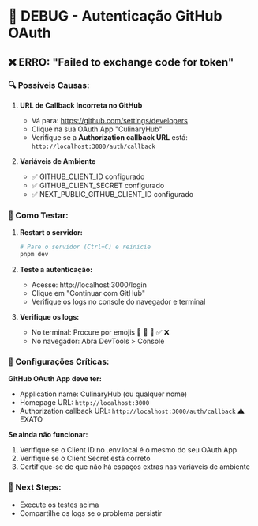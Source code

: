 # 🔧 DEBUG - Autenticação GitHub OAuth

## ❌ ERRO: "Failed to exchange code for token"

### 🔍 Possíveis Causas:

1. **URL de Callback Incorreta no GitHub**

   - Vá para: https://github.com/settings/developers
   - Clique na sua OAuth App "CulinaryHub"
   - Verifique se a **Authorization callback URL** está: `http://localhost:3000/auth/callback`

2. **Variáveis de Ambiente**
   - ✅ GITHUB_CLIENT_ID configurado
   - ✅ GITHUB_CLIENT_SECRET configurado
   - ✅ NEXT_PUBLIC_GITHUB_CLIENT_ID configurado

### 🚀 Como Testar:

1. **Restart o servidor:**

   ```bash
   # Pare o servidor (Ctrl+C) e reinicie
   pnpm dev
   ```

2. **Teste a autenticação:**

   - Acesse: http://localhost:3000/login
   - Clique em "Continuar com GitHub"
   - Verifique os logs no console do navegador e terminal

3. **Verifique os logs:**
   - No terminal: Procure por emojis 🔐 🔄 📡 ✅ ❌
   - No navegador: Abra DevTools > Console

### 🔧 Configurações Críticas:

**GitHub OAuth App deve ter:**

- Application name: CulinaryHub (ou qualquer nome)
- Homepage URL: `http://localhost:3000`
- Authorization callback URL: `http://localhost:3000/auth/callback` ⚠️ EXATO

**Se ainda não funcionar:**

1. Verifique se o Client ID no .env.local é o mesmo do seu OAuth App
2. Verifique se o Client Secret está correto
3. Certifique-se de que não há espaços extras nas variáveis de ambiente

### 📝 Next Steps:

- Execute os testes acima
- Compartilhe os logs se o problema persistir
